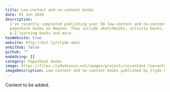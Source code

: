 ```yaml
---
title: Low-content and no-content books
date: 01 Jun 2020
description:
  I've recently completed publishing over 50 low-content and no-content
  paperback books on Amazon. They include sketchbooks, activity books, colouring books,
  A-Z learning books and more.
hasWebsite: true
website: http://bit.ly/clyde-amzn
onGithub: false
github: ""
madeUsing: []
category: Paperback books
image: https://files.clydedsouza.net/images/projects/nocontent-lowcontent.png
imageDescription: Low-content and no-content books published by Clyde D'Souza
---
```


Content to be added.
